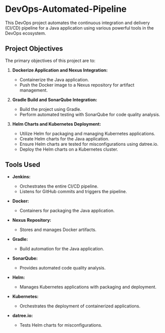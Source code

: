 # DevOps-Automated-Pipeline

This DevOps project automates the continuous integration and delivery (CI/CD) pipeline for a Java application using various powerful tools in the DevOps ecosystem.

## Project Objectives

The primary objectives of this project are to:

1. **Dockerize Application and Nexus Integration:**
   - Containerize the Java application.
   - Push the Docker image to a Nexus repository for artifact management.

2. **Gradle Build and SonarQube Integration:**
   - Build the project using Gradle.
   - Perform automated testing with SonarQube for code quality analysis.

3. **Helm Charts and Kubernetes Deployment:**
   - Utilize Helm for packaging and managing Kubernetes applications.
   - Create Helm charts for the Java application.
   - Ensure Helm charts are tested for misconfigurations using datree.io.
   - Deploy the Helm charts on a Kubernetes cluster.

## Tools Used

- **Jenkins:**
  - Orchestrates the entire CI/CD pipeline.
  - Listens for GitHub commits and triggers the pipeline.

- **Docker:**
  - Containers for packaging the Java application.

- **Nexus Repository:**
  - Stores and manages Docker artifacts.

- **Gradle:**
  - Build automation for the Java application.

- **SonarQube:**
  - Provides automated code quality analysis.

- **Helm:**
  - Manages Kubernetes applications with packaging and deployment.

- **Kubernetes:**
  - Orchestrates the deployment of containerized applications.

- **datree.io:**
  - Tests Helm charts for misconfigurations.